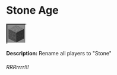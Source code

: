 # Stone Age
![icon](../assets/icons/stone_age.png)

**Description:** Rename all players to "Stone"

###### RRRrrrr!!!
